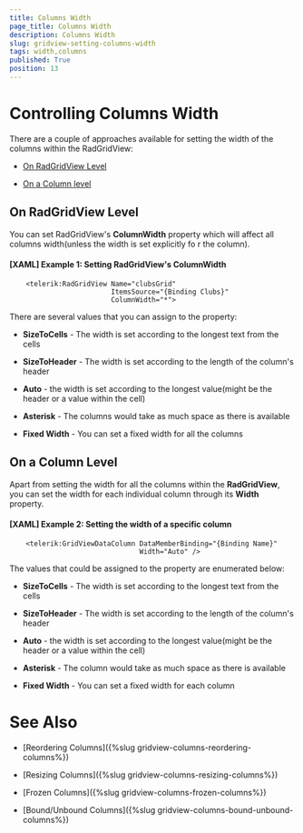```yaml
---
title: Columns Width
page_title: Columns Width
description: Columns Width
slug: gridview-setting-columns-width
tags: width,columns
published: True
position: 13
---
```


# Controlling Columns Width

There are a couple of approaches available for setting the width of the columns within the RadGridView:

* [On RadGridView Level](#on-radgridview-level)

* [On a Column level](#on-a-column-level)

## On RadGridView Level

You can set RadGridView's **ColumnWidth** property which will affect all columns width(unless the width is set explicitly fo r the column). 

#### **[XAML] Example 1: Setting RadGridView's ColumnWidth**

		<telerik:RadGridView Name="clubsGrid" 
                             ItemsSource="{Binding Clubs}"
                             ColumnWidth="*">	

There are several values that you can assign to the property:

* **SizeToCells** - The width is set according to the longest text from the cells

* **SizeToHeader** 	-  The width is set according to the length of the column's header

* **Auto** - the width is set according to the longest value(might be the header or a value within the cell)

* **Asterisk** - The columns would take as much space as there is available 

* **Fixed Width** - You can set a fixed width for all the columns


## On a Column Level

Apart from setting the width for all the columns within the **RadGridView**, you can set the width for each individual column through its **Width** property. 

#### **[XAML] Example 2: Setting the width of a specific column**

		<telerik:GridViewDataColumn DataMemberBinding="{Binding Name}"
                                    Width="Auto" />	

The values that could be assigned to the property are enumerated below:

* **SizeToCells** - The width is set according to the longest text from the cells

* **SizeToHeader** 	-  The width is set according to the length of the column's header

* **Auto** - the width is set according to the longest value(might be the header or a value within the cell)

* **Asterisk** - The column would take as much space as there is available 

* **Fixed Width** - You can set a fixed width for each column



# See Also

 * [Reordering Columns]({%slug gridview-columns-reordering-columns%})
 
 * [Resizing Columns]({%slug gridview-columns-resizing-columns%})

 * [Frozen Columns]({%slug gridview-columns-frozen-columns%})

 * [Bound/Unbound Columns]({%slug gridview-columns-bound-unbound-columns%})
